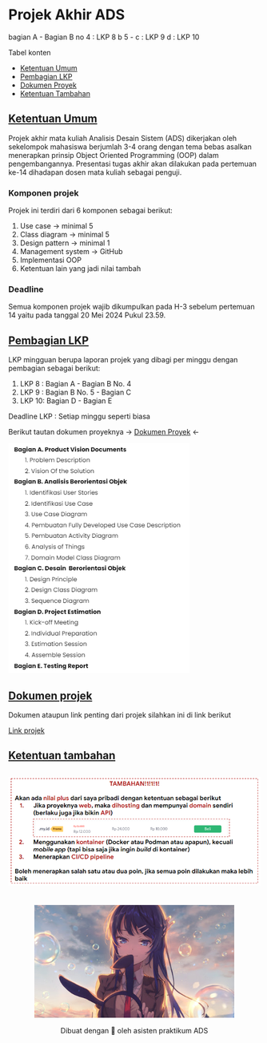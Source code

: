 # Projek Akhir ADS
bagian A - Bagian B no 4 : LKP 8
b 5 - c : LKP 9
d : LKP 10

<div id="tabel-konten">
    Tabel konten
    <ul>
        <li>
            <a href="#Umum">Ketentuan Umum</a>
        </li>
        <li>
            <a href="#LKP">Pembagian LKP</a>
        </li>
        </li>
        <li>
            <a href="#Dokumentasi">Dokumen Proyek</a>
        </li>
           <li>
            <a href="#Tambahan">Ketentuan Tambahan</a>
        </li>
    </ul>
</div>

<div id="Umum">
    <h2>
        <a href="#tabel-konten">Ketentuan Umum</a>
    </h2>
</div>
Projek akhir mata kuliah Analisis Desain Sistem (ADS) dikerjakan oleh sekelompok mahasiswa berjumlah 3-4 orang dengan tema bebas asalkan menerapkan prinsip Object Oriented Programming (OOP) dalam pengembangannya. Presentasi tugas akhir akan dilakukan pada pertemuan ke-14 dihadapan dosen mata kuliah sebagai penguji.

### Komponen projek
Projek ini terdiri dari 6 komponen sebagai berikut:
1. Use case -> minimal 5
2. Class diagram -> minimal 5
3. Design pattern -> minimal 1
4. Management system -> GitHub
5. Implementasi OOP
6. Ketentuan lain yang jadi nilai tambah

### Deadline
Semua komponen projek wajib dikumpulkan pada H-3 sebelum pertemuan 14 yaitu pada tanggal 20 Mei 2024 Pukul 23.59. 

<div id="LKP">
    <h2>
        <a href="#LKP">Pembagian LKP</a>
    </h2>
</div>
LKP mingguan berupa laporan projek yang dibagi per minggu dengan pembagian sebagai berikut:

1. LKP 8 : Bagian A - Bagian B No. 4
2. LKP 9 : Bagian B No. 5 - Bagian C
3. LKP 10: Bagian D - Bagian E

Deadline LKP : Setiap minggu seperti biasa

Berikut tautan dokumen proyeknya → [Dokumen Proyek](https://docs.google.com/document/d/1sTkWfmXf1V3mXmVMd3p717phh7ilb3spdGprtPbjfyY/edit) ←

![](./img/img1.png)

<div id="Dokumentasi">
    <h2>
        <a href="#tabel-konten">Dokumen projek</a>
    </h2>
</div>
Dokumen ataupun link penting dari projek silahkan ini di link berikut 

[Link projek](https://docs.google.com/spreadsheets/d/1pWkqq2awsSwaFEr54R4sBukwcT47Q7KwjWdfIyNpYA4/edit#gid=0)

<div id="Tambahan">
    <h2>
        <a href="#tabel-konten">Ketentuan tambahan</a>
    </h2>
</div>

![](./img/img2.png)
---
<br>
<div align="center">
    <img src="./img/img4.jpg" alt="Waif" width="400" />
  <br />
  <p>
    Dibuat dengan 🫶 oleh asisten praktikum ADS
  </p>
</div>
